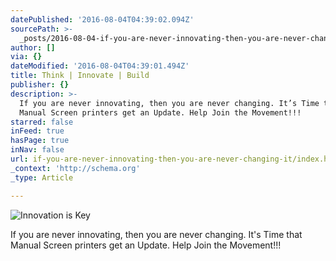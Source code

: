 ```yaml
---
datePublished: '2016-08-04T04:39:02.094Z'
sourcePath: >-
  _posts/2016-08-04-if-you-are-never-innovating-then-you-are-never-changing-it.md
author: []
via: {}
dateModified: '2016-08-04T04:39:01.494Z'
title: Think | Innovate | Build
publisher: {}
description: >-
  If you are never innovating, then you are never changing. It’s Time that
  Manual Screen printers get an Update. Help Join the Movement!!!
starred: false
inFeed: true
hasPage: true
inNav: false
url: if-you-are-never-innovating-then-you-are-never-changing-it/index.html
_context: 'http://schema.org'
_type: Article

---
```

![Innovation is Key](https://the-grid-user-content.s3-us-west-2.amazonaws.com/70a3742c-916d-4b89-80da-24026c09a8ce.jpg)

If you are never innovating, then you are never changing. It's Time that Manual Screen printers get an Update. Help Join the Movement!!!